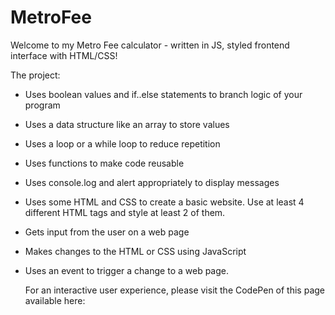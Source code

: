 # MetroFee

Welcome to my Metro Fee calculator - written in JS, styled frontend interface with HTML/CSS!

The project:
+ Uses boolean values and if..else statements to branch logic of your program
+ Uses a data structure like an array to store values
+ Uses a loop or a while loop to reduce repetition
+ Uses functions to make code reusable
+ Uses console.log and alert appropriately to display messages
+ Uses some HTML and CSS to create a basic website. Use at least 4 different HTML tags
and style at least 2 of them. 
+ Gets input from the user on a web page
+ Makes changes to the HTML or CSS using JavaScript
+ Uses an event to trigger a change to a web page.

  For an interactive user experience, please visit the CodePen of this page available here:
  


